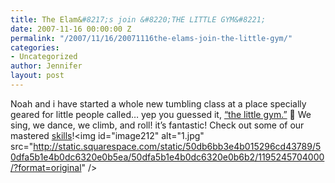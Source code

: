 ```yaml
---
title: The Elam&#8217;s join &#8220;THE LITTLE GYM&#8221;
date: 2007-11-16 00:00:00 Z
permalink: "/2007/11/16/20071116the-elams-join-the-little-gym/"
categories:
- Uncategorized
author: Jennifer
layout: post
---
```


Noah and i have started a whole new tumbling class at a place specially geared for little people called&#8230; yep you guessed it, [&#8220;the little gym.&#8221;](http://www.madcitythree.com/ "http://www.thelittlegym.com/gym/default.aspx?gymid=211") 🙂 We sing, we dance, we climb, and roll! it&#8217;s fantastic! Check out some of our mastered [skills](http://www.madcitythree.com/skills "http://www.flickr.com/photos/jenniferandJennifers_photos/sets/72157603215851281/")!<img id="image212" alt="1.jpg" src="http://static.squarespace.com/static/50db6bb3e4b015296cd43789/50dfa5b1e4b0dc6320e0b5ea/50dfa5b1e4b0dc6320e0b6b2/1195245704000/?format=original" />
